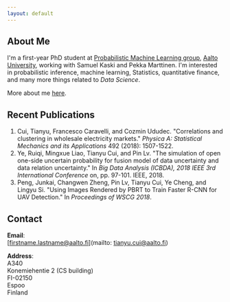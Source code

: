 ```yaml
---
layout: default
---
```


## About Me
 I'm a first-year PhD student at [Probabilistic Machine Learning group](https://research.cs.aalto.fi/pml/), [Aalto University](http://www.aalto.fi/en/), working with Samuel Kaski and  Pekka Marttinen. I'm interested in probabilistic inference, machine learning, Statistics, quantitative finance, and many more things related to _Data Science_.

More about me [here](./more_about_me.html).

## Recent Publications
1. Cui, Tianyu, Francesco Caravelli, and Cozmin Ududec. "Correlations and clustering in wholesale electricity markets." _Physica A: Statistical Mechanics and its Applications_ 492 (2018): 1507-1522.
2. Ye, Ruiqi, Mingxue Liao, Tianyu Cui, and Pin Lv. "The simulation of open one-side uncertain probability for fusion model of data uncertainty and data relation uncertainty." In _Big Data Analysis (ICBDA), 2018 IEEE 3rd International Conference_ on, pp. 97-101. IEEE, 2018.
3. Peng, Junkai, Changwen Zheng, Pin Lv, Tianyu Cui, Ye Cheng, and Lingyu Si. "Using Images Rendered by PBRT to Train Faster R-CNN for UAV Detection." In _Proceedings of WSCG 2018_.

## Contact
**Email**:   
[firstname.lastname@aalto.fi](mailto: tianyu.cui@aalto.fi)

**Address**:   
A340  
Konemiehentie 2 (CS building)  
FI-02150  
Espoo  
Finland  

